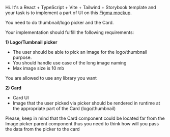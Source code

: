Hi. It's a React + TypeScript + Vite + Tailwind + Storybook template and your task is to implement a part of UI on this [Figma mockup](https://www.figma.com/file/28FCDmQYC8yZTCstuLDvcq/FE-Trial-Task-2023?type=design&node-id=0-1&mode=design&t=GC7mmQR8hPlVe5Vu-0). 

You need to do thumbnail/logo picker and the Card. 


Your implementation should fulfill the following requirements:

 **1) Logo/Tumbnail picker**
  - The user should be able to pick an image for the logo/thumbnail purpose.
  - You should handle use case of the long image naming
  - Max image size is 10 mb

You are allowed to use any library you want

**2) Card**
 - Card UI
 - Image that the user picked via picker should be rendered in runtime at the appropriate part of the Card (logo/thumbnail)

Please, keep in mind that the Card component could be located far from the Image picker parent component thus you need to think how will you pass the data from the picker to the card
